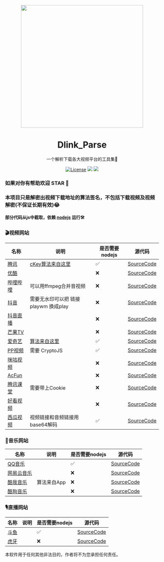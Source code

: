 
<div align=center>
<img  src="https://img13.360buyimg.com/ddimg/jfs/t1/189154/38/14327/8587/60f9919fE32787d11/a5edcec999f67853.png" width="400px"/>
</div>

<h1 align="center">
 Dlink_Parse
</h1>

<p align="center">
  一个解析下载各大视频平台的工具集🧰
</p>

<p align="center">
  <a href="https://github.com/jym66/Dlink_Parse/blob/master/LICENSE"><img src="https://img.shields.io/github/license/jym66/Dlink_Parse?style=flat" alt="License"></a>
  <a><img src="https://img.shields.io/badge/PRs-welcome-brightgreen.svg"/></a>
  <a><img src="https://img.shields.io/badge/Powered%20by-Xcode-blue"/></a>
</p>


###  如果对你有帮助欢迎 STAR 🌟

### 本项目只是解密出视频下载地址的算法签名，不包括下载视频及视频解密(不保证长期有效)😂

#### 部分代码从js中截取，依赖 [nodejs](https://nodejs.org/) 运行🛠️

#### 

### 🎬视频网站

| 名称 | 说明 | 是否需要nodejs | 源代码 |
| ---- | ---- | ---- | ---- |
|  [腾讯](https://v.qq.com/)     | [cKey算法来自这里](https://github.com/ZSAIm/iqiyi-parser/blob/master/js/tencent.js) | ✅ | [SourceCode](https://github.com/jym66/Dlink_Parse/blob/master/tencent.py) |
|   [优酷](https://www.youku.com/)   |  | ❌ | [SourceCode](https://github.com/jym66/Dlink_Parse/blob/master/youku.py)  |
|  [哔哩哔哩](https://www.bilibili.com/)    |可以用ffmpeg合并音视频  | ❌ | [SourceCode](https://github.com/jym66/Dlink_Parse/blob/master/bilibili.py) |
|   [抖音](https://www.iesdouyin.com/)    | 需要无水印可以把 链接 playwm 换成play | ❌ | [SourceCode](https://github.com/jym66/Dlink_Parse/blob/master/douyin.py) |
|   [抖音直播](https://www.iesdouyin.com/)    | | ❌ | [SourceCode](https://github.com/jym66/Dlink_Parse/blob/master/douyin_live.py) |
| [芒果TV](https://www.mgtv.com) |  | ❌ | [SourceCode](https://github.com/jym66/Dlink_Parse/blob/master/MGTV.py) |
|  [爱奇艺](https://www.iqiyi.com/) | [算法来自这里](https://github.com/ZSAIm/iqiyi-parser/blob/master/js/iqiyi_2019-08.js) | ✅            | [SourceCode](https://github.com/jym66/Dlink_Parse/blob/master/iqiyi.py) |
| [PP视频](https://v.pptv.com/) | 需要 CryptoJS | ✅ | [SourceCode](https://github.com/jym66/Dlink_Parse/blob/master/pptv.py) |
| [咪咕视频](https://www.miguvideo.com/) | | ❌ | [SourceCode](https://github.com/jym66/Dlink_Parse/blob/master/migu.py) |
| [AcFun](https://www.acfun.cn/) | | ❌ | [SourceCode](https://github.com/jym66/Dlink_Parse/blob/master/AcFun.py) |
| [腾讯课堂](https://ke.qq.com/) |需要带上Cookie | ❌ | [SourceCode](https://github.com/jym66/Dlink_Parse/blob/master/ke_qq.py) |
| [好看视频](https://haokan.baidu.com/) | | ❌ | [SourceCode](https://github.com/jym66/Dlink_Parse/blob/master/haokan.py) |
| [西瓜视频](https://www.ixigua.com/) | 视频链接和音频链接用base64解码| ✅ | [SourceCode](https://github.com/jym66/Dlink_Parse/blob/master/xigua.py) |


### 🎵音乐网站

|  名称    |  说明    |    是否需要nodejs  | 源代码 |
| ---- | ---- | ---- | ---- |
| [QQ音乐](https://y.qq.com/) | | ✅ | [SourceCode](https://github.com/jym66/Dlink_Parse/blob/master/qqmusic.py) |
| [网易云音乐](https://music.163.com/) | | ❌ | [SourceCode](https://github.com/jym66/Dlink_Parse/blob/master/music163.py) |
| [酷我音乐](http://www.kuwo.cn/) | 算法来自App| ❌ | [SourceCode](https://github.com/jym66/Dlink_Parse/blob/master/kuwoMusic.py) |
| [酷狗音乐](https://www.kugou.com/) | | ❌ | [SourceCode](https://github.com/jym66/Dlink_Parse/blob/master/kugou.py) |


### 🎙️直播网站

|  名称    |  说明    |    是否需要nodejs  | 源代码 |
| ---- | ---- | ---- | ---- |
| [斗鱼](https://www.douyu.com/) | | ✅ | [SourceCode](https://github.com/jym66/Dlink_Parse/blob/master/DouYu.py) |
| [虎牙](https://www.huya.com/) | | ❌ | [SourceCode](https://github.com/jym66/Dlink_Parse/blob/master/huya.py) |



本软件用于任何其他非法目的，作者将不为您承担任何责任。


